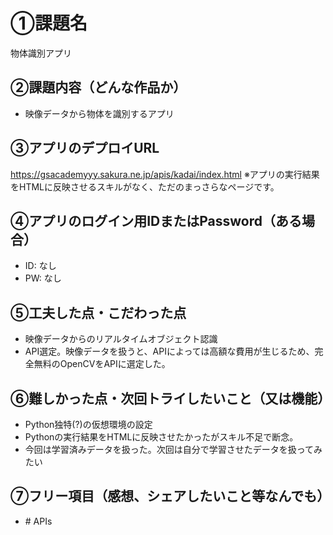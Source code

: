 # ①課題名
物体識別アプリ

## ②課題内容（どんな作品か）
- 映像データから物体を識別するアプリ


## ③アプリのデプロイURL
https://gsacademyyy.sakura.ne.jp/apis/kadai/index.html
※アプリの実行結果をHTMLに反映させるスキルがなく、ただのまっさらなページです。

## ④アプリのログイン用IDまたはPassword（ある場合）
- ID: なし
- PW: なし

## ⑤工夫した点・こだわった点
- 映像データからのリアルタイムオブジェクト認識
- API選定。映像データを扱うと、APIによっては高額な費用が生じるため、完全無料のOpenCVをAPIに選定した。


## ⑥難しかった点・次回トライしたいこと（又は機能）
- Python独特(?)の仮想環境の設定
- Pythonの実行結果をHTMLに反映させたかったがスキル不足で断念。
- 今回は学習済みデータを扱った。次回は自分で学習させたデータを扱ってみたい

## ⑦フリー項目（感想、シェアしたいこと等なんでも）
- #   A P I s  
 